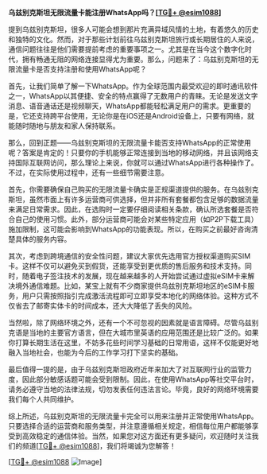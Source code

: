 **乌兹别克斯坦无限流量卡能注册WhatsApp吗？[[TG💪+ @esim1088](https://t.me/s/esim1088)]**

提到乌兹别克斯坦，很多人可能会想到那片充满异域风情的土地，有着悠久的历史和独特的文化。然而，对于那些计划前往乌兹别克斯坦旅行或长期居住的人来说，通信问题往往是他们需要提前考虑的重要事项之一。尤其是在当今这个数字化时代，拥有畅通无阻的网络连接显得尤为重要。那么，问题来了：乌兹别克斯坦的无限流量卡是否支持注册和使用WhatsApp呢？

首先，让我们简单了解一下WhatsApp。作为全球范围内最受欢迎的即时通讯软件之一，WhatsApp以其便捷、安全的特点赢得了无数用户的青睐。无论是发送文字消息、语音通话还是视频聊天，WhatsApp都能轻松满足用户的需求。更重要的是，它还支持跨平台使用，无论你是在iOS还是Android设备上，只要有网络，就能随时随地与朋友和家人保持联系。

那么，回到正题——乌兹别克斯坦的无限流量卡能否支持WhatsApp的正常使用呢？答案是肯定的！只要你的手机能够正常连接到当地的移动网络，并且该网络支持国际互联网访问，那么理论上来说，你就可以通过WhatsApp进行各种操作了。不过，在实际使用过程中，还有一些细节需要注意。

首先，你需要确保自己购买的无限流量卡确实是正规渠道提供的服务。在乌兹别克斯坦，虽然市面上有许多运营商可供选择，但并非所有套餐都包含足够的数据流量来满足日常需求。因此，在选购时一定要仔细阅读相关条款，确认所选套餐是否符合自己的使用习惯。此外，部分运营商可能会对某些特定应用（如P2P下载工具）施加限制，这可能会影响到WhatsApp的功能表现。所以，在购买之前最好咨询清楚具体的服务内容。

其次，考虑到跨境通信的安全性问题，建议大家优先选用官方授权渠道购买SIM卡。这样不仅可以避免买到假货，还能享受到更优质的售后服务和技术支持。同时，随着电子签注技术的发展，现在越来越多的人开始尝试通过虚拟eSIM卡来解决境外通信难题。比如，某宝上就有不少商家提供乌兹别克斯坦地区的eSIM卡服务，用户只需按照指引完成激活流程即可立即享受本地化的网络体验。这种方式不仅省去了邮寄实体卡的时间成本，还大大降低了丢失的风险。

当然啦，除了网络环境之外，还有一个不可忽视的因素就是语言障碍。尽管乌兹别克语是当地的主要官方语言，但在大城市里英语的应用范围还是比较广泛的。如果你打算长期生活在这里，不妨多花些时间学习基础的日常用语，这样不仅能更好地融入当地社会，也能为今后的工作学习打下坚实的基础。

最后值得一提的是，由于乌兹别克斯坦政府近年来加大了对互联网行业的监管力度，因此部分敏感话题可能会受到限制。因此，在使用WhatsApp等社交平台时，请务必遵守当地的法律法规，切勿发表任何违法言论。毕竟，良好的网络环境需要我们每个人共同维护。

综上所述，乌兹别克斯坦的无限流量卡完全可以用来注册并正常使用WhatsApp。只要选择合适的运营商和服务类型，并注意遵循相关规定，相信每位用户都能够享受到高效稳定的通信体验。当然，如果您对这方面还有更多疑问，欢迎随时关注我们的频道[[TG💪+ @esim1088](https://t.me/s/esim1088)]，我们将竭诚为您解答！

[[TG💪+ @esim1088](https://t.me/s/esim1088) ![Image](https://i.postimg.cc/4NQfJmqS/Snipaste-2025-05-13-00-14-12.png)]